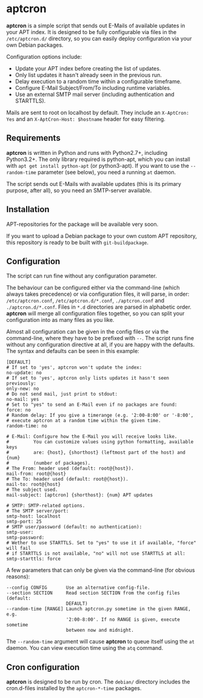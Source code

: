 aptcron
=======

**aptcron** is a simple script that sends out E-Mails of available updates in
your APT index. It is designed to be fully configurable via files in the
`/etc/aptcron.d/` directory, so you can easily deploy configuration via your own
Debian packages.

Configuration options include:

* Update your APT index before creating the list of updates.
* Only list updates it hasn't already seen in the previous run.
* Delay execution to a random time within a configurable timeframe.
* Configure E-Mail Subject/From/To including runtime variables.
* Use an external SMTP mail server (including authentication and STARTTLS).

Mails are sent to root on localhost by default. They include an `X-AptCron: Yes`
and an `X-AptCron-Host: $hostname` header for easy filtering.

Requirements
------------

**aptcron** is written in Python and runs with Python2.7+, including
Python3.2+. The only library required is python-apt, which you can install with
`apt get install python-apt` (or python3-apt). If you want to use the
`--random-time` parameter (see below), you need a running `at` daemon.

The script sends out E-Mails with available updates (this is its primary
purpose, after all), so you need an SMTP-server available.

Installation
------------

APT-repositories for the package will be available very soon.

If you want to upload a Debian package to your own custom APT repository, this
repository is ready to be built with `git-buildpackage`. 

Configuration
-------------

The script can run fine without any configuration parameter. 

The behaviour can be configured either via the command-line (which always takes
precedence) or via configuration files, it will parse, in order:
`/etc/aptcron.conf`, `/etc/aptcron.d/*.conf`, `./aptcron.conf` and
`./aptcron.d/*.conf`. Files in `*.d` directories are parsed in alphabetic order.
**aptcron** will merge all configuration files together, so you can split your
configuration into as many files as you like.

Almost all configuration can be given in the config files or via the
command-line, where they have to be prefixed with `--`. The script runs fine
without any configuration directive at all, if you are happy with the defaults.
The syntax and defaults can be seen in this example:

    [DEFAULT]
    # If set to 'yes', aptcron won't update the index:
    no-update: no
    # If set to 'yes', aptcron only lists updates it hasn't seen previously:
    only-new: no
    # Do not send mail, just print to stdout:
    no-mail: yes
    # Set to "yes" to send an E-Mail even if no packages are found:
    force: no
    # Random delay: If you give a timerange (e.g. '2:00-8:00' or '-8:00',
    # execute aptcron at a random time within the given time.
    random-time: no

    # E-Mail: Configure how the E-Mail you will receive looks like.
    #         You can customize values using python formatting, available keys
    #         are: {host}, {shorthost} (leftmost part of the host) and {num}
    #         (number of packages).
    # The From: header used (default: root@{host}).
    mail-from: root@{host}
    # The To: header used (default: root@{host}).
    mail-to: root@{host}
    # The subject used.
    mail-subject: [aptcron] {shorthost}: {num} APT updates

    # SMTP: SMTP-related options.
    # The SMTP server/port:
    smtp-host: localhost
    smtp-port: 25
    # SMTP user/password (default: no authentication):
    smtp-user: 
    smtp-password:
    # Wether to use STARTTLS. Set to "yes" to use it if available, "force" will fail
    # if STARTTLS is not available, "no" will not use STARTTLS at all:
    smtp-starttls: force

A few parameters that can only be given via the command-line (for obvious
reasons):

    --config CONFIG       Use an alternative config-file.
    --section SECTION     Read section SECTION from the config files (default:
                          DEFAULT)
    --random-time [RANGE] Launch aptcron.py sometime in the given RANGE, e.g.
                          '2:00-8:00'. If no RANGE is given, execute sometime
                          between now and midnight.

The `--random-time` argument will cause **aptcron** to queue itself using the
`at` daemon. You can view execution time using the `atq` command.

Cron configuration
------------------

**aptcron** is designed to be run by cron. The `debian/` directory includes the
cron.d-files installed by the `aptcron-*-time` packages.
